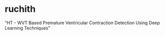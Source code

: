 # ruchith
“HT - WVT Based Premature Ventricular Contraction Detection Using Deep Learning Techniques”
